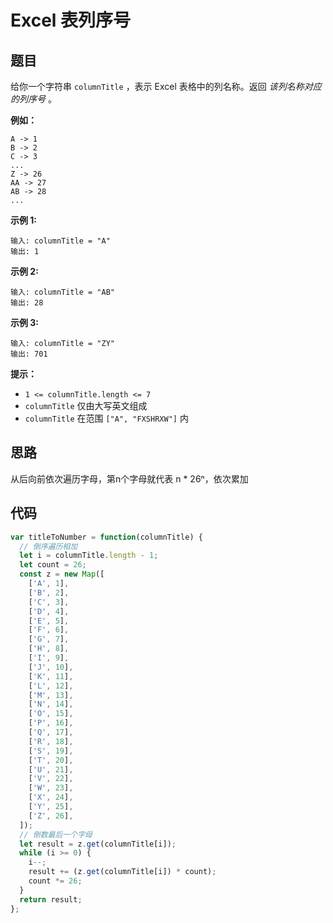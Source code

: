 # Excel 表列序号

## 题目

给你一个字符串 `columnTitle` ，表示 Excel 表格中的列名称。返回 _该列名称对应的列序号_ 。

**例如：**

```
A -> 1
B -> 2
C -> 3
...
Z -> 26
AA -> 27
AB -> 28
...
```

**示例 1:**

```
输入: columnTitle = "A"
输出: 1
```

**示例 2:**
```
输入: columnTitle = "AB"
输出: 28
```
**示例 3:**
```
输入: columnTitle = "ZY"
输出: 701
```
**提示：**

- `1 <= columnTitle.length <= 7`
- `columnTitle` 仅由大写英文组成
- `columnTitle` 在范围 `["A", "FXSHRXW"]` 内

## 思路

从后向前依次遍历字母，第n个字母就代表 n * 26ⁿ，依次累加

## 代码

```js
var titleToNumber = function(columnTitle) {
  // 倒序遍历相加
  let i = columnTitle.length - 1;
  let count = 26;
  const z = new Map([
    ['A', 1],
    ['B', 2],
    ['C', 3],
    ['D', 4],
    ['E', 5],
    ['F', 6],
    ['G', 7],
    ['H', 8],
    ['I', 9],
    ['J', 10],
    ['K', 11],
    ['L', 12],
    ['M', 13],
    ['N', 14],
    ['O', 15],
    ['P', 16],
    ['Q', 17],
    ['R', 18],
    ['S', 19],
    ['T', 20],
    ['U', 21],
    ['V', 22],
    ['W', 23],
    ['X', 24],
    ['Y', 25],
    ['Z', 26],
  ]);
  // 倒数最后一个字母
  let result = z.get(columnTitle[i]);
  while (i >= 0) {
    i--;
    result += (z.get(columnTitle[i]) * count);
    count *= 26;
  }
  return result;
};

```
